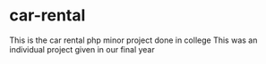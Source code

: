 # car-rental
This is the car rental php minor project done in college
This was an individual project given in our final year
